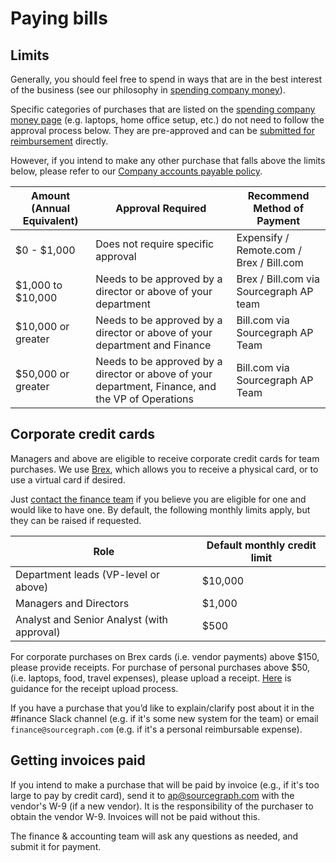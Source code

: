 # Paying bills

## Limits

Generally, you should feel free to spend in ways that are in the best interest of the business (see our philosophy in [spending company money](../../../benefits-pay-perks/benefits-perks/spending-company-money.md)).

Specific categories of purchases that are listed on the [spending company money page](../../../benefits-pay-perks/benefits-perks/spending-company-money.md) (e.g. laptops, home office setup, etc.) do not need to follow the approval process below. They are pre-approved and can be [submitted for reimbursement](../../../benefits-pay-perks/pay-expenses/expenses.md) directly.

However, if you intend to make any other purchase that falls above the limits below, please refer to our [Company accounts payable policy](ap.md).

| Amount (Annual Equivalent) | Approval Required                                                                                 | Recommend Method of Payment              |
| -------------------------- | ------------------------------------------------------------------------------------------------- | ---------------------------------------- |
| $0 - $1,000                | Does not require specific approval                                                                | Expensify / Remote.com / Brex / Bill.com |
| $1,000 to $10,000          | Needs to be approved by a director or above of your department                                    | Brex / Bill.com via Sourcegraph AP team  |
| $10,000 or greater         | Needs to be approved by a director or above of your department and Finance                        | Bill.com via Sourcegraph AP Team         |
| $50,000 or greater         | Needs to be approved by a director or above of your department, Finance, and the VP of Operations | Bill.com via Sourcegraph AP Team         |

## Corporate credit cards

Managers and above are eligible to receive corporate credit cards for team purchases. We use [Brex](https://brex.com), which allows you to receive a physical card, or to use a virtual card if desired.

Just [contact the finance team](../index.md#contact) if you believe you are eligible for one and would like to have one. By default, the following monthly limits apply, but they can be raised if requested.

| Role                                       | Default monthly credit limit |
| ------------------------------------------ | ---------------------------- |
| Department leads (VP-level or above)       | $10,000                      |
| Managers and Directors                     | $1,000                       |
| Analyst and Senior Analyst (with approval) | $500                         |

For corporate purchases on Brex cards (i.e. vendor payments) above $150, please provide receipts. For purchase of personal purchases above $50, (i.e. laptops, food, travel expenses), please upload a receipt. [Here](https://support.brex.com/how-do-i-attach-receipts-to-brex-transactions/) is guidance for the receipt upload process.

If you have a purchase that you’d like to explain/clarify post about it in the #finance Slack channel (e.g. if it's some new system for the team) or email `finance@sourcegraph.com` (e.g. if it's a personal reimbursable expense).

## Getting invoices paid

If you intend to make a purchase that will be paid by invoice (e.g., if it's too large to pay by credit card), send it to [ap@sourcegraph.com](mailto:ap@sourcegraph.com) with the vendor's W-9 (if a new vendor). It is the responsibility of the purchaser to obtain the vendor W-9. Invoices will not be paid without this.

The finance & accounting team will ask any questions as needed, and submit it for payment.

